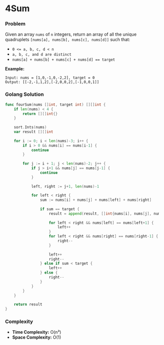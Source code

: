 # 4Sum

### Problem
Given an array `nums` of `n` integers, return an array of all the unique quadruplets `[nums[a], nums[b], nums[c], nums[d]]` such that:
- `0 <= a, b, c, d < n`
- `a, b, c, and d are distinct`
- `nums[a] + nums[b] + nums[c] + nums[d] == target`

**Example:**
```
Input: nums = [1,0,-1,0,-2,2], target = 0
Output: [[-2,-1,1,2],[-2,0,0,2],[-1,0,0,1]]
```

### Golang Solution

```go
func fourSum(nums []int, target int) [][]int {
    if len(nums) < 4 {
        return [][]int{}
    }
    
    sort.Ints(nums)
    var result [][]int
    
    for i := 0; i < len(nums)-3; i++ {
        if i > 0 && nums[i] == nums[i-1] {
            continue
        }
        
        for j := i + 1; j < len(nums)-2; j++ {
            if j > i+1 && nums[j] == nums[j-1] {
                continue
            }
            
            left, right := j+1, len(nums)-1
            
            for left < right {
                sum := nums[i] + nums[j] + nums[left] + nums[right]
                
                if sum == target {
                    result = append(result, []int{nums[i], nums[j], nums[left], nums[right]})
                    
                    for left < right && nums[left] == nums[left+1] {
                        left++
                    }
                    for left < right && nums[right] == nums[right-1] {
                        right--
                    }
                    
                    left++
                    right--
                } else if sum < target {
                    left++
                } else {
                    right--
                }
            }
        }
    }
    
    return result
}
```

### Complexity
- **Time Complexity:** O(n³)
- **Space Complexity:** O(1)
